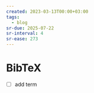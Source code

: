 ```yaml
---
created: 2023-03-13T00:00+03:00
tags:
  - blog
sr-due: 2025-07-22
sr-interval: 4
sr-ease: 273
---
```


# BibTeX

- [ ] add term
